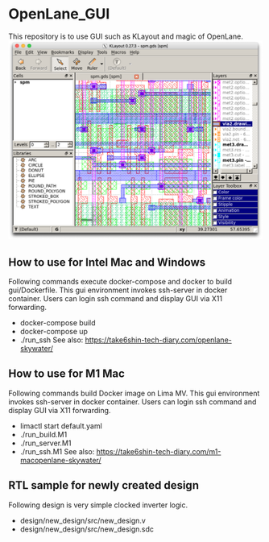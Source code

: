 # OpenLane_GUI
This repository is to use GUI such as KLayout and magic of OpenLane.
![klayout](img/klayout_up.png)

## How to use for Intel Mac and Windows
Following commands execute docker-compose and docker to build gui/Dockerfile.
This gui environment invokes ssh-server in docker container.
Users can login ssh command and display GUI via X11 forwarding.
- docker-compose build
- docker-compose up
- ./run_ssh
See also:
https://take6shin-tech-diary.com/openlane-skywater/

## How to use for M1 Mac
Following commands build Docker image on Lima MV.
This gui environment invokes ssh-server in docker container.
Users can login ssh command and display GUI via X11 forwarding.
- limactl start default.yaml
- ./run_build.M1
- ./run_server.M1
- ./run_ssh.M1
See also:
https://take6shin-tech-diary.com/m1-macopenlane-skywater/

## RTL sample for newly created design
Following design is very simple clocked inverter logic.
- design/new_design/src/new_design.v
- design/new_design/src/new_design.sdc
